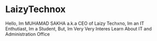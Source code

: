 # LaizyTechnox
Hello, Im MUHAMAD SAKHA a.k.a  CEO of Laizy Techxno, Im an IT Enthutiast, Im a Student, But, Im Very Very Interes Learn About IT and Administration Office
